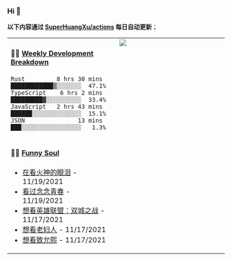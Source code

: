 
### Hi 👋

**以下内容通过 <a href="https://github.com/SuperHuangXu/SuperHuangXu/actions" target="_blank">SuperHuangXu/actions</a> 每日自动更新**；

<table width="800px">
<tr>
<td valign="top" width="50%">

#### 🏊‍♂️ <a href="https://gist.github.com/SuperHuangXu/d3e32e70ad1d22b5a3c5e8fc3c67dcc5" target="_blank">Weekly Development Breakdown</a>

```text
Rust         8 hrs 30 mins  ████████████▒░░░░░░░  47.1%
TypeScript    6 hrs 2 mins  █████████▓░░░░░░░░░░  33.4%
JavaScript   2 hrs 43 mins  ██████░░░░░░░░░░░░░░  15.1%
JSON               13 mins  ███░░░░░░░░░░░░░░░░░   1.3%
```

</td>
<td valign="top" width="50%">
<a href="https://github.com/SuperHuangXu">
  <img align="center" src="https://github-readme-stats.vercel.app/api/top-langs/?username=SuperHuangXu&layout=compact&theme=radical" />
</a>
</td>
</tr>
<tr>
<td valign="top" width="50%">

#### 🤾‍♂️ <a href="https://www.douban.com/people/135404786/" target="_blank">Funny Soul</a>

* <a href='http://movie.douban.com/subject/34927980/' target='_blank'>在看火神的眼泪</a> - 11/19/2021
* <a href='http://movie.douban.com/subject/35376860/' target='_blank'>看过念念青春</a> - 11/19/2021
* <a href='http://movie.douban.com/subject/34867871/' target='_blank'>想看英雄联盟：双城之战</a> - 11/17/2021
* <a href='http://movie.douban.com/subject/34814907/' target='_blank'>想看老妇人</a> - 11/17/2021
* <a href='http://movie.douban.com/subject/30488003/' target='_blank'>想看致允熙</a> - 11/17/2021

</td>
</tr>
</table>
